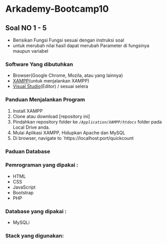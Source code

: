 # Arkademy-Bootcamp10

## Soal NO 1 - 5 
  * Berisikan Fungsi Fungsi sesuai dengan instruksi soal
  * untuk merubah nilai hasil dapat merubah Parameter di fungsinya maupun variabel


### Software Yang dibutuhkan
  * Browser(Google Chrome, Mozila, atau yang lainnya)
  * [XAMPP](https://www.apachefriends.org/download.html)(untuk menjalankan XAMPP)
  * [Visual Studio](https://visualstudio.microsoft.com/downloads/)(Editor) / sesuai selera

### Panduan Menjalankan Program
  1. Install XAMPP
  2. Clone atau download [repository ini]
  3. Pindahkan repository folder ke *`/Application/XAMPP/htdocs`* folder pada Local Drive anda.
  4. Mulai Aplikasi XAMPP, Hidupkan Apache dan MySQL
  5. Di browser, navigate to  `https://localhost:port/quickcount

### Paduan Database

  
### Pemrograman  yang dipakai :
   * HTML
   * CSS
   * JavaScript
   * Bootstrap
   * PHP
   
### Database yang dipakai :
   * MySQLi
 
### Stack yang digunakan:
  
